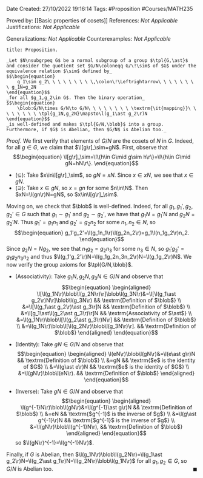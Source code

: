 <div class="topSpace"></div>

Date Created: 27/10/2022 19:16:14
Tags: #Proposition #Courses/MATH235

Proved by: [[Basic properties of cosets]]
References: _Not Applicable_
Justifications: _Not Applicable_

Generalizations: _Not Applicable_
Counterexamples: _Not Applicable_

``` ad-Proposition
title: Proposition.

_Let $N\nsubgrpeq G$ be a normal subgroup of a group $\tpl{G,\ast}$ and consider the quotient set $G/N\coloneqq G/\!\sim$ of $G$ under the equivalence relation $\sim$ defined by_
$$\begin{equation}
    g_1\sim g_2\ \ \ \ \ \ \ \ \,\colon\!\Leftrightarrow\ \ \ \ \ \ \ \ g_1N=g_2N
\end{equation}$$
_for all $g_1,g_2\in G$. Then the binary operation_
$$\begin{equation}
    \blob:G/N\times G/N\to G/N\ \ \ \ \ \ \ \ \textrm{\it{mapping}}\ \ \ \ \ \ \ \ \tpl{g_1N,g_2N}\mapsto\l(g_1\ast g_2\r)N
\end{equation}$$
_is well-defined and makes $\tpl{G/N,\blob}$ into a group. Furthermore, if $G$ is Abelian, then $G/N$ is Abelian too._

```

_Proof_. We first verify that elements of $G/N$ are the cosets of $N$ in $G$. Indeed, for all $g\in G$, we claim that $\l[g\r]_\sim=gN$. First, observe that
$$\begin{equation}
    \l[g\r]_\sim=\l\{h\in G\mid g\sim h\r\}=\l\{h\in G\mid gN=hN\r\}.
\end{equation}$$
* ($\subseteq$): Take $x\in\l[g\r]_\sim$, so $gN=xN$. Since $x\in xN$, we see that $x\in gN$.
* ($\supseteq$): Take $x\in gN$, so $x=gn$ for some $n\in\N$. Then $xN=\l(gn\r)N=gN$, so $x\in\l[g\r]_\sim$.

Moving on, we check that $\blob$ is well-defined. Indeed, for all $g_1,g_1',g_2,g_2'\in G$ such that $g_1\sim g_1'$ and $g_2\sim g_2'$, we have that $g_1N=g_1'N$ and $g_2N=g_2'N$. Thus $g_1'=g_1n_1$ and $g_2'=g_2n_2$ for some $n_1,n_2\in N$, so
$$\begin{equation}
    g_1'g_2'=\l(g_1n_1\r)\l(g_2n_2\r)=g_1\l(n_1g_2\r)n_2.
\end{equation}$$
Since $g_2N=Ng_2$, we see that $n_1g_2=g_2n_3$ for some $n_3\in N$, so $g_1'g_2'=g_1g_2n_3n_2$ and thus $\l(g_1'g_2'\r)N=\l(g_1g_2n_3n_2\r)N=\l(g_1g_2\r)N$. We now verify the group axioms for $\tpl{G/N,\blob}$.
* (Associativity): Take $g_1N,g_2N,g_3N\in G/N$ and observe that
$$\begin{equation}
    \begin{aligned}
        \l[\l(g_1N\r)\blob\l(g_2N\r)\r]\blob\l(g_3N\r)&=\l[\l(g_1\ast g_2\r)N\r]\blob\l(g_3N\r) && \textrm{Definition of $\blob$} \\
        &=\l[\l(g_1\ast g_2\r)\ast g_3\r]N && \textrm{Definition of $\blob$} \\
        &=\l[g_1\ast\l(g_2\ast g_3\r)\r]N && \textrm{Associativity of $\ast$} \\
        &=\l(g_1N\r)\blob\l[\l(g_2\ast g_3\r)N\r] && \textrm{Definition of $\blob$} \\
        &=\l(g_1N\r)\blob\l[\l(g_2N\r)\blob\l(g_3N\r)\r]. && \textrm{Definition of $\blob$}
    \end{aligned}
\end{equation}$$

* (Identity): Take $gN\in G/N$ and observe that
$$\begin{equation}
    \begin{aligned}
        \l(eN\r)\blob\l(gN\r)&=\l(e\ast g\r)N && \textrm{Definition of $\blob$} \\
        &=gN && \textrm{$e$ is the identity of $G$} \\
        &=\l(g\ast e\r)N && \textrm{$e$ is the identity of $G$} \\
        &=\l(gN\r)\blob\l(eN\r). && \textrm{Definition of $\blob$}
    \end{aligned}
\end{equation}$$
* (Inverse): Take $gN\in G/N$ and observe that
$$\begin{equation}
    \begin{aligned}
        \l(g^{-1}N\r)\blob\l(gN\r)&=\l(g^{-1}\ast g\r)N && \textrm{Definition of $\blob$} \\
        &=eN && \textrm{$g^{-1}$ is the inverse of $g$} \\
        &=\l(g\ast g^{-1}\r)N && \textrm{$g^{-1}$ is the inverse of $g$} \\
        &=\l(gN\r)\blob\l(g^{-1}N\r), && \textrm{Definition of $\blob$}
    \end{aligned}
\end{equation}$$
so $\l(gN\r)^{-1}=\l(g^{-1}N\r)$.

Finally, if $G$ is Abelian, then $\l(g_1N\r)\blob\l(g_2N\r)=\l(g_1\ast g_2\r)N=\l(g_2\ast g_1\r)N=\l(g_2N\r)\blob\l(g_1N\r)$ for all $g_1,g_2\in G$, so $G/N$ is Abelian too.<span style="float:right;">$\blacksquare$</span>
